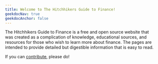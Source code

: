 ```yaml
---
title: Welcome to The Hitchhikers Guide to Finance!
geekdocNav: true
geekdocAnchor: false
---
```


The Hitchhikers Guide to Finance is a free and open source website that was created
as a complication of knowledge, educational sources, and resources for those
who wish to learn more about finance. The pages are intended to provide detailed
but digestible information that is easy to read.

If you can [contribute](/help_build_the_community/edit_with_web_browser/), please do!
